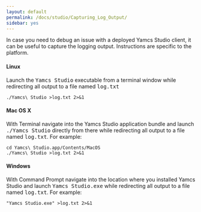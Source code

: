 ```yaml
---
layout: default
permalink: /docs/studio/Capturing_Log_Output/
sidebar: yes
---
```


In case you need to debug an issue with a deployed Yamcs Studio client, it can be useful to capture the logging output. Instructions are specific to the platform.

#### Linux

Launch the <tt>Yamcs Studio</tt> executable from a terminal window while redirecting all output to a file named <tt>log.txt</tt>

    ./Yamcs\ Studio >log.txt 2>&1


#### Mac OS X

With Terminal navigate into the Yamcs Studio application bundle and launch <tt>./Yamcs Studio</tt> directly
from there while redirecting all output to a file named <tt>log.txt</tt>. For example:

    cd Yamcs\ Studio.app/Contents/MacOS
    ./Yamcs\ Studio >log.txt 2>&1

#### Windows

With Command Prompt navigate into the location where you installed Yamcs Studio and launch <tt>Yamcs Studio.exe</tt> while redirecting all output to a file named <tt>log.txt</tt>. For example:

    "Yamcs Studio.exe" >log.txt 2>&1
